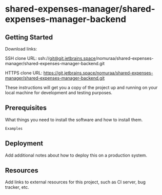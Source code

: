 # shared-expenses-manager/shared-expenses-manager-backend



## Getting Started

Download links:

SSH clone URL: ssh://git@git.jetbrains.space/nomuraa/shared-expenses-manager/shared-expenses-manager-backend.git

HTTPS clone URL: https://git.jetbrains.space/nomuraa/shared-expenses-manager/shared-expenses-manager-backend.git



These instructions will get you a copy of the project up and running on your local machine for development and testing purposes.

## Prerequisites

What things you need to install the software and how to install them.

```
Examples
```

## Deployment

Add additional notes about how to deploy this on a production system.

## Resources

Add links to external resources for this project, such as CI server, bug tracker, etc.
